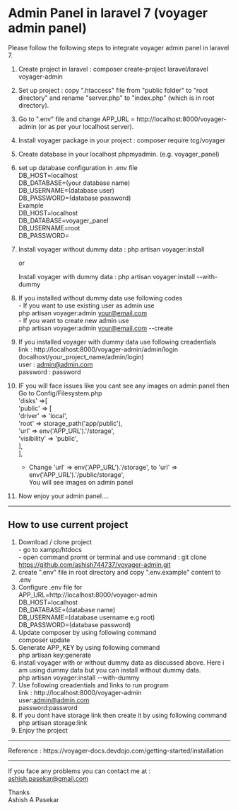 # Admin Panel in laravel 7 (voyager admin panel)
Please follow the following steps to integrate voyager admin panel in laravel 7.
1. Create project in laravel : 
    composer create-project laravel/laravel voyager-admin
2. Set up project :
    copy ".htaccess" file from "public folder" to "root directory" and rename "server.php" to "index.php" (which is in root directory).
3. Go to ".env" file and change APP_URL = http://localhost:8000/voyager-admin  (or as per your localhost server).
4. Install voyager package in your project :
    composer require tcg/voyager
5. Create database in your localhost phpmyadmin. (e.g.  voyager_panel)
6. set up database configuration in .env file <br>
    DB_HOST=localhost<br>
    DB_DATABASE=(your database name)<br>
    DB_USERNAME=(database user)<br>
    DB_PASSWORD=(database password)<br>
Example<br>
    DB_HOST=localhost<br>
    DB_DATABASE=voyager_panel<br>
    DB_USERNAME=root<br>
    DB_PASSWORD=<br>
7. Install voyager without dummy data : 
    php artisan voyager:install
    
    or
    
   Install voyager with dummy data :
    php artisan voyager:install --with-dummy

8. If you installed without dummy data use following codes<br>
        - If you want to use existing user as admin use<br>
                php artisan voyager:admin your@email.com<br>
        - If you want to create new admin use<br>
                php artisan voyager:admin your@email.com --create<br>
                
9. If you installed voyager with dummy data use following creadentials<br>
        link : http://localhost:8000/voyager-admin/admin/login     (localhost/your_project_name/admin/login)<br>
        user : admin@admin.com<br>
        password : password<br>
10. IF you will face issues like you cant see any images on admin panel then<br>
     Go to Config/Filesystem.php<br>
     'disks' =>[<br>
        'public' => [<br>
            'driver' => 'local',<br>
            'root' => storage_path('app/public'),<br>
            'url' => env('APP_URL').'/storage',<br>
            'visibility' => 'public',<br>
        ],<br>
      ],<br>
       
       - Change 'url' => env('APP_URL').'/storage', to 'url' => env('APP_URL').'/public/storage',<br>
       You will see images on admin panel<br>
 11. Now enjoy your admin panel....
---------------------------------
 How to use current project 
---------------------------------
 1. Download / clone project <br>
        - go to xampp/htdocs <br>
        - open command promt or terminal and use command : git clone https://github.com/ashish744737/voyager-admin.git<br>
 2. create ".env" file in root directory and copy ".env.example" content to .env
 3. Configure .env file for<br>
        APP_URL=http://localhost:8000/voyager-admin<br>
        DB_HOST=localhost<br>
        DB_DATABASE=(database name)<br>
        DB_USERNAME=(database username e.g root)<br>
        DB_PASSWORD=(database password)<br>
 4. Update composer by using following command<br>
        composer update
 5. Generate APP_KEY by using following command<br>
        php artisan key:generate
 6. install voyager with or without dummy data as discussed above. Here i am using dummy data but you can install without dummy data.<br>
        php artisan voyager:install --with-dummy
 7. Use following creadentials and links to run program<br>
        link : http://localhost:8000/voyager-admin<br>
        user:admin@admin.com   <br>
        password:password<br>
 8. If you dont have storage link then create it by using following command<br>
        php artisan storage:link
 9. Enjoy the project<br>
<hr>
Reference : https://voyager-docs.devdojo.com/getting-started/installation
<hr>

If you face any problems you can contact me at : ashish.pasekar@gmail.com<br>

Thanks<br>
Ashish A Pasekar
        
        
    
    
    
